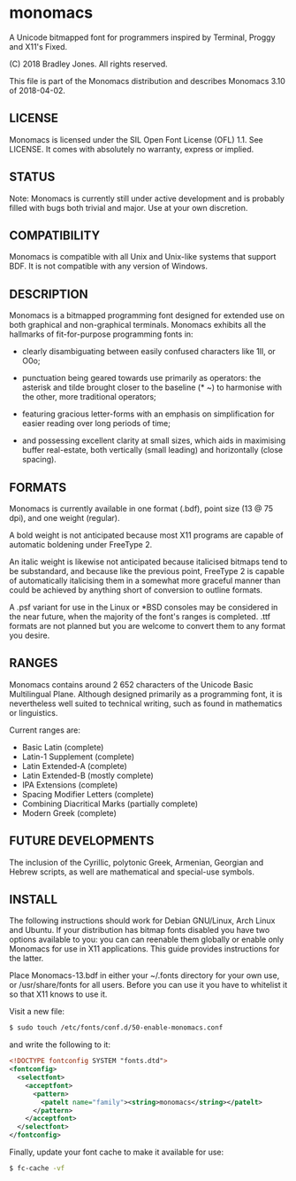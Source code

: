 # monomacs
A Unicode bitmapped font for programmers inspired by Terminal, Proggy and
X11's Fixed.

(C) 2018 Bradley Jones. All rights reserved.

This file is part of the Monomacs distribution and describes Monomacs 3.10 of
2018-04-02.

## LICENSE ##

Monomacs is licensed under the SIL Open Font License (OFL) 1.1. See LICENSE.
It comes with absolutely no warranty, express or implied.

## STATUS ##

Note: Monomacs is currently still under active development and is probably
filled with bugs both trivial and major. Use at your own discretion.

## COMPATIBILITY ##
Monomacs is compatible with all Unix and Unix-like systems that support BDF.
It is not compatible with any version of Windows.

## DESCRIPTION ##
Monomacs is a bitmapped programming font designed for extended use on both
graphical and non-graphical terminals. Monomacs exhibits all the hallmarks of
fit-for-purpose programming fonts in:

* clearly disambiguating between easily confused characters like 1lI, or O0o;

* punctuation being geared towards use primarily as operators: the asterisk and
  tilde brought closer to the baseline (* ~) to harmonise with the other, more
  traditional operators;
  
* featuring gracious letter-forms with an emphasis on simplification for easier
  reading over long periods of time;
  
* and possessing excellent clarity at small sizes, which aids in maximising
  buffer real-estate, both vertically (small leading) and horizontally
  (close spacing).
  
## FORMATS ##
Monomacs is currently available in one format (.bdf), point size (13 @ 75 dpi),
and one weight (regular). 

A bold weight is not anticipated because most X11 programs are capable of
automatic boldening under FreeType 2. 

An italic weight is likewise not anticipated because italicised bitmaps tend to
be substandard, and because like the previous point, FreeType 2 is capable of 
automatically italicising them in a somewhat more graceful manner than could be
achieved by anything short of conversion to outline formats.

A .psf variant for use in the Linux or *BSD consoles may be considered in the
near future, when the majority of the font's ranges is completed. .ttf formats
are not planned but you are welcome to convert them to any format you desire.

## RANGES ##
Monomacs contains around 2 652 characters of the Unicode Basic Multilingual Plane.
Although designed primarily as a programming font, it is nevertheless well 
suited to technical writing, such as found in mathematics or linguistics. 

Current ranges are:
* Basic Latin (complete)
* Latin-1 Supplement (complete)
* Latin Extended-A (complete)
* Latin Extended-B (mostly complete)
* IPA Extensions (complete)
* Spacing Modifier Letters (complete)
* Combining Diacritical Marks (partially complete)
* Modern Greek (complete)

## FUTURE DEVELOPMENTS ##

The inclusion of the Cyrillic, polytonic Greek, Armenian, Georgian and Hebrew 
scripts, as well are mathematical and special-use symbols.

## INSTALL ##

The following instructions should work for Debian GNU/Linux, Arch Linux and Ubuntu.
If your distribution has bitmap fonts disabled you have two options available to
you: you can can reenable them globally or enable only Monomacs for use in
X11 applications. This guide provides instructions for the latter.

Place Monomacs-13.bdf in either your ~/.fonts directory for your own use,
or /usr/share/fonts for all users. Before you can use it you have to whitelist it
so that X11 knows to use it.

Visit a new file:

``` bash
$ sudo touch /etc/fonts/conf.d/50-enable-monomacs.conf

```

and write the following to it:


``` xml
<!DOCTYPE fontconfig SYSTEM "fonts.dtd">
<fontconfig>
  <selectfont>
    <acceptfont>
      <pattern>
        <patelt name="family"><string>monomacs</string></patelt>
      </pattern>
    </acceptfont>
  </selectfont>
</fontconfig>

```
Finally, update your font cache to make it available for use:

``` bash
$ fc-cache -vf 
```
